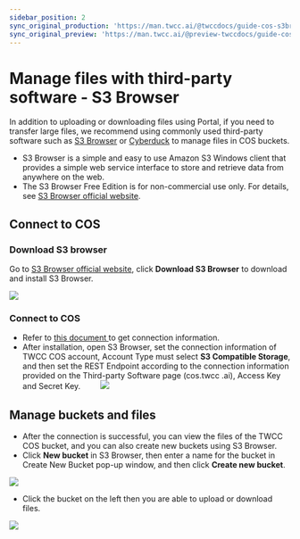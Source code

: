```yaml
---
sidebar_position: 2
sync_original_production: 'https://man.twcc.ai/@twccdocs/guide-cos-s3browser-en' 
sync_original_preview: 'https://man.twcc.ai/@preview-twccdocs/guide-cos-s3browser-en'
---
```


# Manage files with third-party software - S3 Browser


In addition to uploading or downloading files using Portal, if you need to transfer large files, we recommend using commonly used third-party software such as [S3 Browser](http://s3browser.com/) or [Cyberduck](https://cyberduck.io/ ) to manage files in COS buckets.

* S3 Browser is a simple and easy to use Amazon S3 Windows client that provides a simple web service interface to store and retrieve data from anywhere on the web.
* The S3 Browser Free Edition is for non-commercial use only. For details, see [S3 Browser official website](http://s3browser.com/).

## Connect to COS

### Download S3 browser

Go to [S3 Browser official website](http://s3browser.com/), click **Download S3 Browser** to download and install S3 Browser.

![](https://cos.twcc.ai/SYS-MANUAL/uploads/upload_0d02ac87a4e07204c391baf0257d4e85.png)

### Connect to COS

- Refer to [this document ](https://man.twcc.ai/@preview-twccdocs/guide-cos-connect-info-en) to get connection information.
- After installation, open S3 Browser, set the connection information of TWCC COS account, Account Type must select **S3 Compatible Storage**, and then set the REST Endpoint according to the connection information provided on the Third-party Software page (cos.twcc .ai), Access Key and Secret Key.
　　
![](https://cos.twcc.ai/SYS-MANUAL/uploads/upload_b656bd68c28442741aeaa3b2760c0eeb.png)


## Manage buckets and files
* After the connection is successful, you can view the files of the TWCC COS bucket, and you can also create new buckets using S3 Browser.
* Click **New bucket** in S3 Browser, then enter a name for the bucket in Create New Bucket pop-up window, and then click **Create new bucket**.



![](https://cos.twcc.ai/SYS-MANUAL/uploads/upload_07f90f276605abca62b538a6b76c42f4.png)

* Click the bucket on the left then you are able to upload or download files.

![](https://cos.twcc.ai/SYS-MANUAL/uploads/upload_3efb2b8eefb6fb44125f06ca211de9d0.png)